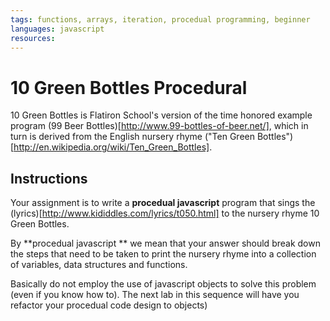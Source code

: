 ```yaml
---
tags: functions, arrays, iteration, procedual programming, beginner
languages: javascript
resources:
---
```


# 10 Green Bottles Procedural
10 Green Bottles is Flatiron School's version of the time honored example program (99 Beer Bottles)[http://www.99-bottles-of-beer.net/], which in turn is derived from the English nursery rhyme ("Ten Green Bottles")[http://en.wikipedia.org/wiki/Ten_Green_Bottles].

## Instructions
Your assignment is to write a **procedual javascript** program that sings the (lyrics)[http://www.kididdles.com/lyrics/t050.html] to the nursery rhyme 10 Green Bottles.

By **procedual javascript ** we mean that your answer should break down the steps that need to be taken to print the nursery rhyme into a collection of variables, data structures and functions.

Basically do not employ the use of javascript objects to solve this problem (even if you know how to). The next lab in this sequence will have you refactor your procedual code design to objects)



